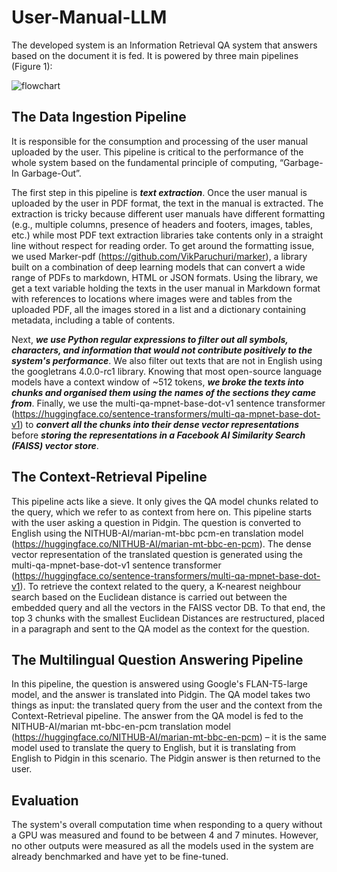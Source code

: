 # User-Manual-LLM
The developed system is an Information Retrieval QA system that answers based on the document it is fed. It is powered by three main pipelines (Figure 1):

![flowchart](https://github.com/user-attachments/assets/6a1ebbc1-fdf6-4f49-94ed-1c222d821109)

## The Data Ingestion Pipeline

It is responsible for the consumption and processing of the user manual uploaded by the user. This pipeline is critical to the performance of the whole system based on the fundamental principle of computing, “Garbage-In Garbage-Out”. 

The first step in this pipeline is _**text extraction**_. Once the user manual is uploaded by the user in PDF format, the text in the manual is extracted. The extraction is tricky because different user manuals have different formatting (e.g., multiple columns, presence of headers and footers, images, tables, etc.) while most PDF text extraction libraries take contents only in a straight line without respect for reading order. To get around the formatting issue, we used Marker-pdf (https://github.com/VikParuchuri/marker), a library built on a combination of deep learning models that can convert a wide range of PDFs to markdown, HTML or JSON formats. Using the library, we get a text variable holding the texts in the user manual in Markdown format with references to locations where images were and tables from the uploaded PDF, all the images stored in a list and a dictionary containing metadata, including a table of contents. 

Next, _**we use Python regular expressions to filter out all symbols, characters, and information that would not contribute positively to the system's performance**_. We also filter out texts that are not in English using the googletrans 4.0.0-rc1 library. Knowing that most open-source language models have a context window of ~512 tokens, _**we broke the texts into chunks and organised them using the names of the sections they came from**_. Finally, we use the multi-qa-mpnet-base-dot-v1 sentence transformer (https://huggingface.co/sentence-transformers/multi-qa-mpnet-base-dot-v1) to _**convert all the chunks into their dense vector representations**_ before _**storing the representations in a Facebook AI Similarity Search (FAISS) vector store**_.

## The Context-Retrieval Pipeline

This pipeline acts like a sieve. It only gives the QA model chunks related to the query, which we refer to as context from here on. This pipeline starts with the user asking a question in Pidgin. The question is converted to English using the NITHUB-AI/marian-mt-bbc pcm-en translation model (https://huggingface.co/NITHUB-AI/marian-mt-bbc-en-pcm). The dense vector representation of the translated question is generated using the multi-qa-mpnet-base-dot-v1 sentence transformer (https://huggingface.co/sentence-transformers/multi-qa-mpnet-base-dot-v1). To retrieve the context related to the query, a K-nearest neighbour search based on the Euclidean distance is carried out between the embedded query and all the vectors in the FAISS vector DB. To that end, the top 3 chunks with the smallest Euclidean Distances are restructured, placed in a paragraph and sent to the QA model as the context for the question.

## The Multilingual Question Answering Pipeline

In this pipeline, the question is answered using Google's FLAN-T5-large model, and the answer is translated into Pidgin. The QA model takes two things as input: the translated query from the user and the context from the Context-Retrieval pipeline. The answer from the QA model is fed to the NITHUB-AI/marian mt-bbc-en-pcm translation model (https://huggingface.co/NITHUB-AI/marian-mt-bbc-en-pcm) – it is the same model used to translate the query to English, but it is translating from English to Pidgin in this scenario. The Pidgin answer is then returned to the user. 

## Evaluation

The system's overall computation time when responding to a query without a GPU was measured and found to be between 4 and 7 minutes. However, no other outputs were measured as all the models used in the system are already benchmarked and have yet to be fine-tuned.
